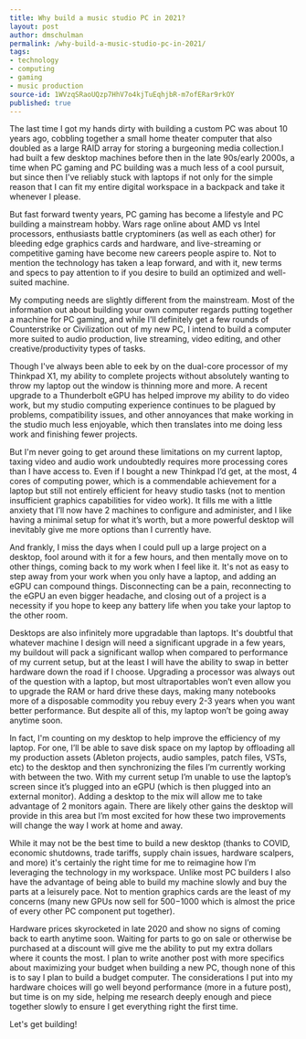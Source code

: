 ```yaml
---
title: Why build a music studio PC in 2021?
layout: post
author: dmschulman
permalink: /why-build-a-music-studio-pc-in-2021/
tags:
- technology
- computing
- gaming
- music production
source-id: 1WVzqSRaoUQzp7HhV7o4kjTuEqhjbR-m7ofERar9rkOY
published: true
---
```

The last time I got my hands dirty with building a custom PC was about 10 years ago, cobbling together a small home theater computer that also doubled as a large RAID array for storing a burgeoning media collection.I had built a few desktop machines before then in the late 90s/early 2000s, a time when PC gaming and PC building was a much less of a cool pursuit, but since then I've reliably stuck with laptops if not only for the simple reason that I can fit my entire digital workspace in a backpack and take it whenever I please.

But fast forward twenty years, PC gaming has become a lifestyle and PC building a mainstream hobby. Wars rage online about AMD vs Intel processors, enthusiasts battle cryptominers (as well as each other) for bleeding edge graphics cards and hardware, and live-streaming or competitive gaming have become new careers people aspire to. Not to mention the technology has taken a leap forward, and with it, new terms and specs to pay attention to if you desire to build an optimized and well-suited machine.

My computing needs are slightly different from the mainstream. Most of the information out about building your own computer regards putting together a machine for PC gaming, and while I'll definitely get a few rounds of Counterstrike or Civilization out of my new PC, I intend to build a computer more suited to audio production, live streaming, video editing, and other creative/productivity types of tasks.

Though I've always been able to eek by on the dual-core processor of my Thinkpad X1, my ability to complete projects without absolutely wanting to throw my laptop out the window is thinning more and more. A recent upgrade to a Thunderbolt eGPU has helped improve my ability to do video work, but my studio computing experience continues to be plagued by problems, compatibility issues, and other annoyances that make working in the studio much less enjoyable, which then translates into me doing less work and finishing fewer projects.

But I'm never going to get around these limitations on my current laptop, taxing video and audio work undoubtedly requires more processing cores than I have access to. Even if I bought a new Thinkpad I’d get, at the most, 4 cores of computing power, which is a commendable achievement for a laptop but still not entirely efficient for heavy studio tasks (not to mention insufficient graphics capabilities for video work). It fills me with a little anxiety that I’ll now have 2 machines to configure and administer, and I like having a minimal setup for what it’s worth, but a more powerful desktop will inevitably give me more options than I currently have.

And frankly, I miss the days when I could pull up a large project on a desktop, fool around with it for a few hours, and then mentally move on to other things, coming back to my work when I feel like it. It's not as easy to step away from your work when you only have a laptop, and adding an eGPU can compound things. Disconnecting can be a pain, reconnecting to the eGPU an even bigger headache, and closing out of a project is a necessity if you hope to keep any battery life when you take your laptop to the other room.

Desktops are also infinitely more upgradable than laptops. It's doubtful that whatever machine I design will need a significant upgrade in a few years, my buildout will pack a significant wallop when compared to performance of my current setup, but at the least I will have the ability to swap in better hardware down the road if I choose. Upgrading a processor was always out of the question with a laptop, but most ultraportables won’t even allow you to upgrade the RAM or hard drive these days, making many notebooks more of a disposable commodity you rebuy every 2-3 years when you want better performance. But despite all of this, my laptop won’t be going away anytime soon. 

In fact, I'm counting on my desktop to help improve the efficiency of my laptop. For one, I’ll be able to save disk space on my laptop by offloading all my production assets (Ableton projects, audio samples, patch files, VSTs, etc) to the desktop and then synchronizing the files I’m currently working with between the two. With my current setup I’m unable to use the laptop’s screen since it’s plugged into an eGPU (which is then plugged into an external monitor). Adding a desktop to the mix will allow me to take advantage of 2 monitors again. There are likely other gains the desktop will provide in this area but I’m most excited for how these two improvements will change the way I work at home and away.

While it may not be the best time to build a new desktop (thanks to COVID, economic shutdowns, trade tariffs, supply chain issues, hardware scalpers, and more) it's certainly the right time for me to reimagine how I’m leveraging the technology in my workspace. Unlike most PC builders I also have the advantage of being able to build my machine slowly and buy the parts at a leisurely pace. Not to mention graphics cards are the least of my concerns (many new GPUs now sell for $500-$1000 which is almost the price of every other PC component put together).

Hardware prices skyrocketed in late 2020 and show no signs of coming back to earth anytime soon. Waiting for parts to go on sale or otherwise be purchased at a discount will give me the ability to put my extra dollars where it counts the most. I plan to write another post with more specifics about maximizing your budget when building a new PC, though none of this is to say I plan to build a budget computer. The considerations I put into my hardware choices will go well beyond performance (more in a future post), but time is on my side, helping me research deeply enough and piece together slowly to ensure I get everything right the first time.

Let's get building!

